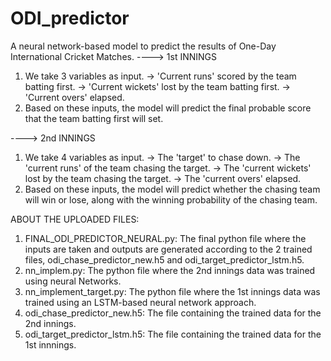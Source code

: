 # ODI_predictor
A neural network-based model to predict the results of One-Day International Cricket Matches.
----> 1st INNINGS 
1) We take 3 variables as input.
   -> 'Current runs' scored by the team batting first.
   -> 'Current wickets' lost by the team batting first.
   -> 'Current overs' elapsed.
2) Based on these inputs, the model will predict the final probable score that the team batting first will set.

----> 2nd INNINGS
1) We take 4 variables as input.
   -> The 'target' to chase down.
   -> The 'current runs' of the team chasing the target.
   -> The 'current wickets' lost by the team chasing the target.
   -> The 'current overs' elapsed.
2) Based on these inputs, the model will predict whether the chasing team will win or lose, along with the winning probability of the chasing team.


ABOUT THE UPLOADED FILES:
1) FINAL_ODI_PREDICTOR_NEURAL.py: The final python file where the inputs are taken and outputs are generated according to the 2 trained files, odi_chase_predictor_new.h5 and odi_target_predictor_lstm.h5.
2) nn_implem.py: The python file where the 2nd innings data was trained using neural Networks.
3) nn_implement_target.py: The python file where the 1st innings data was trained using an LSTM-based neural network approach.
4) odi_chase_predictor_new.h5: The file containing the trained data for the 2nd innings.
5) odi_target_predictor_lstm.h5: The file containing the trained data for the 1st innnings.
